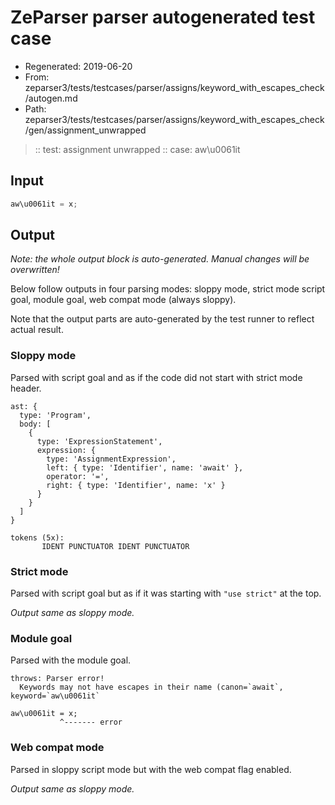 # ZeParser parser autogenerated test case

- Regenerated: 2019-06-20
- From: zeparser3/tests/testcases/parser/assigns/keyword_with_escapes_check/autogen.md
- Path: zeparser3/tests/testcases/parser/assigns/keyword_with_escapes_check/gen/assignment_unwrapped

> :: test: assignment unwrapped
> :: case: aw\u0061it

## Input


`````js
aw\u0061it = x;
`````

## Output

_Note: the whole output block is auto-generated. Manual changes will be overwritten!_

Below follow outputs in four parsing modes: sloppy mode, strict mode script goal, module goal, web compat mode (always sloppy).

Note that the output parts are auto-generated by the test runner to reflect actual result.

### Sloppy mode

Parsed with script goal and as if the code did not start with strict mode header.

`````
ast: {
  type: 'Program',
  body: [
    {
      type: 'ExpressionStatement',
      expression: {
        type: 'AssignmentExpression',
        left: { type: 'Identifier', name: 'await' },
        operator: '=',
        right: { type: 'Identifier', name: 'x' }
      }
    }
  ]
}

tokens (5x):
       IDENT PUNCTUATOR IDENT PUNCTUATOR
`````

### Strict mode

Parsed with script goal but as if it was starting with `"use strict"` at the top.

_Output same as sloppy mode._

### Module goal

Parsed with the module goal.

`````
throws: Parser error!
  Keywords may not have escapes in their name (canon=`await`, keyword=`aw\u0061it`

aw\u0061it = x;
           ^------- error
`````


### Web compat mode

Parsed in sloppy script mode but with the web compat flag enabled.

_Output same as sloppy mode._
